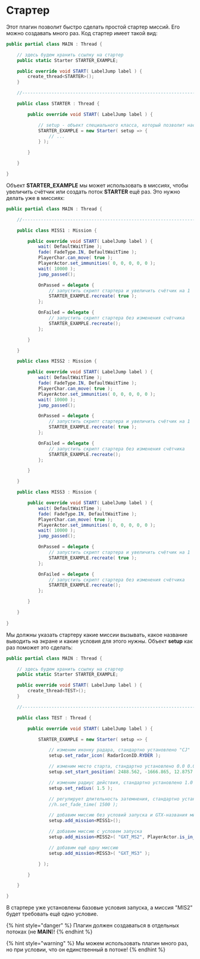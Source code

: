 # Стартер

Этот плагин позволит быстро сделать простой стартер миссий. Его можно создавать много раз. Код стартер имеет такой вид:

```csharp
public partial class MAIN : Thread {

    // здесь будем хранить ссылку на стартер
    public static Starter STARTER_EXAMPLE;

    public override void START( LabelJump label ) {
        create_thread<STARTER>();
    }

    //----------------------------------------------------------------------------------------------------

    public class STARTER : Thread {

        public override void START( LabelJump label ) {

            // setup - объект специального класса, который позволит настроить стартер
            STARTER_EXAMPLE = new Starter( setup => {
                // ...
            } );

        }

    }

}
```

Объект **STARTER\_EXAMPLE** мы может использовать в миссиях, чтобы увеличить счётчик или создать поток **STARTER** ещё раз. Это нужно делать уже в миссиях:

```csharp
public partial class MAIN : Thread {

    //----------------------------------------------------------------------------------------------------

    public class MISS1 : Mission {

        public override void START( LabelJump label ) {
            wait( DefaultWaitTime );
            fade( FadeType.IN, DefaultWaitTime );
            PlayerChar.can_move( true );
            PlayerActor.set_immunities( 0, 0, 0, 0, 0 );
            wait( 10000 );
            jump_passed();

            OnPassed = delegate {
                // запустить скрипт стартера и увеличить счётчик на 1
                STARTER_EXAMPLE.recreate( true );
            };

            OnFailed = delegate {
                // запустить скрипт стартера без изменения счётчика
                STARTER_EXAMPLE.recreate();
            };

        }

    }

    public class MISS2 : Mission {

        public override void START( LabelJump label ) {
            wait( DefaultWaitTime );
            fade( FadeType.IN, DefaultWaitTime );
            PlayerChar.can_move( true );
            PlayerActor.set_immunities( 0, 0, 0, 0, 0 );
            wait( 10000 );
            jump_passed();

            OnPassed = delegate {
                // запустить скрипт стартера и увеличить счётчик на 1
                STARTER_EXAMPLE.recreate( true );
            };

            OnFailed = delegate {
                // запустить скрипт стартера без изменения счётчика
                STARTER_EXAMPLE.recreate();
            };

        }

    }

    public class MISS3 : Mission {

        public override void START( LabelJump label ) {
            wait( DefaultWaitTime );
            fade( FadeType.IN, DefaultWaitTime );
            PlayerChar.can_move( true );
            PlayerActor.set_immunities( 0, 0, 0, 0, 0 );
            wait( 10000 );
            jump_passed();

            OnPassed = delegate {
                // запустить скрипт стартера и увеличить счётчик на 1
                STARTER_EXAMPLE.recreate( true );
            };

            OnFailed = delegate {
                // запустить скрипт стартера без изменения счётчика
                STARTER_EXAMPLE.recreate();
            };

        }

    }
	
}
```

Мы должны указать стартеру какие миссии вызывать, какое название выводить на экране и какие условия для этого нужны. Объект **setup** как раз поможет это сделать:

```csharp
public partial class MAIN : Thread {

    // здесь будем хранить ссылку на стартер
    public static Starter STARTER_EXAMPLE;

    public override void START( LabelJump label ) { 
        create_thread<TEST>();
    }

    //----------------------------------------------------------------------------------------------------

    public class TEST : Thread {

        public override void START( LabelJump label ) {

            STARTER_EXAMPLE = new Starter( setup => {

                // изменим иконку радара, стандартно установлено "CJ"
                setup.set_radar_icon( RadarIconID.RYDER );

                // изменим место старта, стандартно установлено 0.0 0.0 0.0
                setup.set_start_position( 2488.562, -1666.865, 12.8757 );

                // изменим радиус действия, стандартно установлено 1.0
                setup.set_radius( 1.5 );

                // регулирует длительность затемнения, стандартно установлено 250
                //h.set_fade_time( 1500 );

                // добавим миссию без условий запуска и GTX-названия миссии
                setup.add_mission<MISS1>();

                // добавим миссию с условем запуска
                setup.add_mission<MISS2>( "GXT_MS2", PlayerActor.is_in_vehicle_with_model( CarModel.CHEETAH ) );

                // добавим ещё одну миссию
                setup.add_mission<MISS3>( "GXT_MS3" );

            } );

        }

    }

}
```

В стартере уже установлены базовые условия запуска, а миссия "MIS2" будет требовать ещё одно условие.

{% hint style="danger" %}
Плагин должен создаваться в отдельных потоках (не **MAIN**)!
{% endhint %}

{% hint style="warning" %}
Мы можем использовать плагин много раз, но при условии, что он единственный в потоке!
{% endhint %}
